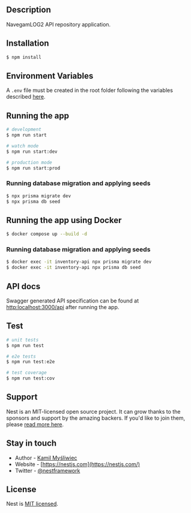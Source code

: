 ## Description

NavegamLOG2 API repository application.

## Installation

```bash
$ npm install
```

## Environment Variables

A `.env` file must be created in the root folder following the variables described [here](.env.example).

## Running the app

```bash
# development
$ npm run start

# watch mode
$ npm run start:dev

# production mode
$ npm run start:prod
```

### Running database migration and applying seeds

```bash
$ npx prisma migrate dev
$ npx prisma db seed
```

## Running the app using Docker

```bash
$ docker compose up --build -d
```

### Running database migration and applying seeds

```bash
$ docker exec -it inventory-api npx prisma migrate dev
$ docker exec -it inventory-api npx prisma db seed
```

## API docs

Swagger generated API specification can be found at <http:localhost:3000/api> after running the app.
 

## Test

```bash
# unit tests
$ npm run test

# e2e tests
$ npm run test:e2e

# test coverage
$ npm run test:cov
```

## Support

Nest is an MIT-licensed open source project. It can grow thanks to the sponsors and support by the amazing backers. If you'd like to join them, please [read more here](https://docs.nestjs.com/support).

## Stay in touch

- Author - [Kamil Myśliwiec](https://kamilmysliwiec.com)
- Website - [https://nestjs.com](https://nestjs.com/)
- Twitter - [@nestframework](https://twitter.com/nestframework)

## License

Nest is [MIT licensed](LICENSE).
